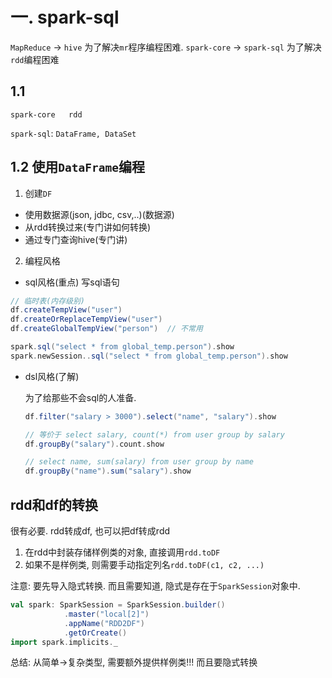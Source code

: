 # 一. spark-sql

`MapReduce` -> `hive`  为了解决`mr`程序编程困难.
`spark-core` -> `spark-sql` 为了解决`rdd`编程困难

## 1.1 
`spark-core   rdd`

`spark-sql`: `DataFrame, DataSet`

## 1.2 使用`DataFrame`编程

1. 创建`DF`
 - 使用数据源(json, jdbc, csv,..)(数据源)
 - 从rdd转换过来(专门讲如何转换)
 - 通过专门查询hive(专门讲)
2. 编程风格
  - sql风格(重点)
   写sql语句
   ```scala
  // 临时表(内存级别)
  df.createTempView("user")
  df.createOrReplaceTempView("user")
  df.createGlobalTempView("person")  // 不常用
  
  spark.sql("select * from global_temp.person").show
  spark.newSession..sql("select * from global_temp.person").show
   ```

- dsl风格(了解)

  为了给那些不会sql的人准备.

  ```scala
  df.filter("salary > 3000").select("name", "salary").show
  
  // 等价于 select salary, count(*) from user group by salary
  df.groupBy("salary").count.show 
  
  // select name, sum(salary) from user group by name
  df.groupBy("name").sum("salary").show
  ```

## rdd和df的转换

很有必要.   rdd转成df, 也可以把df转成rdd

1. 在rdd中封装存储样例类的对象, 直接调用`rdd.toDF`
2. 如果不是样例类, 则需要手动指定列名`rdd.toDF(c1, c2, ...)`

注意: 要先导入隐式转换. 而且需要知道, 隐式是存在于`SparkSession`对象中. 

```scala
val spark: SparkSession = SparkSession.builder()
            .master("local[2]")
            .appName("RDD2DF")
            .getOrCreate()
import spark.implicits._
```

总结: 从简单->复杂类型, 需要额外提供样例类!!! 而且要隐式转换